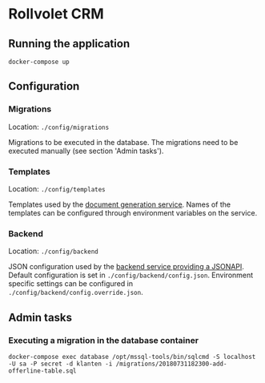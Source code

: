 # Rollvolet CRM

## Running the application
```
docker-compose up
```

## Configuration
### Migrations
Location: `./config/migrations`

Migrations to be executed in the database. The migrations need to be executed manually (see section 'Admin tasks').

### Templates
Location: `./config/templates`

Templates used by the [document generation service](https://github.com/rollvolet/document-generation-service). Names of the templates can be configured through environment variables on the service.

### Backend
Location: `./config/backend`

JSON configuration used by the [backend service providing a JSONAPI](https://github.com/rollvolet/crm-api). Default configuration is set in `./config/backend/config.json`. Environment specific settings can be configured in `./config/backend/config.override.json`.

## Admin tasks
### Executing a migration in the database container
```
docker-compose exec database /opt/mssql-tools/bin/sqlcmd -S localhost -U sa -P secret -d klanten -i /migrations/20180731182300-add-offerline-table.sql
```
